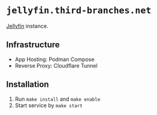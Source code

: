 # `jellyfin.third-branches.net`

[Jellyfin](https://jellyfin.org/) instance.

## Infrastructure

- App Hosting: Podman Compose
- Reverse Proxy: Cloudflare Tunnel

## Installation

1. Run `make install` and `make enable`
2. Start service by `make start`
